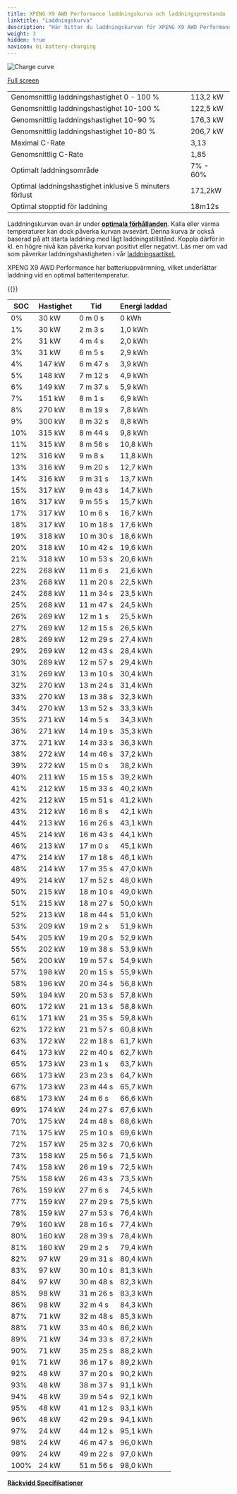 ```yaml
---
title: XPENG X9 AWD Performance laddningskurva och laddningsprestanda
linktitle: "Laddningskurva"
description: "Här hittar du laddningskurvan för XPENG X9 AWD Performance."
weight: 3
hidden: true
navicon: bi-battery-charging
---
```

<!-- markdownlint-disable MD033 -->
<img src="../chargingcurve.svg" alt="Charge curve" class="img-fluid">

[Full screen](/models/xpeng/x9/x9_awd_performance/chargingcurve.svg)


<table class="table table-striped border">
<tbody>
<tr>
<td>Genomsnittlig laddningshastighet 0 - 100 %</td><td>113,2 kW</td>
</tr>
<tr>
<td>Genomsnittlig laddningshastighet 10-100 %</td><td>122,5 kW</td>
</tr>
<tr>
<td>Genomsnittlig laddningshastighet 10-90 %</td><td>176,3 kW</td>
</tr>
<tr>
<td>Genomsnittlig laddningshastighet 10-80 %</td><td>206,7 kW</td>
</tr>
<tr>
<td>Maximal C-Rate</td><td>3,13</td>
</tr>
<tr>
<td>Genomsnittlig C-Rate</td><td>1,85</td>
</tr>
<tr>
<td>Optimalt laddningsområde</td><td>7% - 60%</td>
</tr>
<tr>
<td>Optimal laddningshastighet inklusive 5 minuters förlust</td><td>171,2kW</td>
</tr>
<tr>
<td>Optimal stopptid för laddning</td><td>18m12s</td>
</tr>
</tbody>
</table>


Laddningskurvan ovan är under **[optimala förhållanden](../../../../../technology/battery/charging/#temperatur)**. Kalla eller varma temperaturer kan dock påverka kurvan avsevärt. Denna kurva är också baserad på att starta laddning med lågt laddningstillstånd. Koppla därför in kl. en högre nivå kan påverka kurvan positivt eller negativt. Läs mer om vad som påverkar laddningshastigheten i vår [laddningsartikel.](../../../../../technology/battery/charging/)


XPENG X9 AWD Performance har batteriuppvärmning, vilket underlättar laddning vid en optimal batteritemperatur.


{{<evkxdisplayaddarticle />}}
<table class="table table-striped border">
<thead>
<tr><th>SOC</th><th>Hastighet</th><th>Tid</th><th>Energi laddad</th></tr>
</thead>
<tbody>
<tr>
<td>0%</td><td>30 kW</td><td> 0 m 0 s </td><td>0 kWh </td>
</tr>
<tr>
<td>1%</td><td>30 kW</td><td> 2 m 3 s </td><td>1,0 kWh </td>
</tr>
<tr>
<td>2%</td><td>31 kW</td><td> 4 m 4 s </td><td>2,0 kWh </td>
</tr>
<tr>
<td>3%</td><td>31 kW</td><td> 6 m 5 s </td><td>2,9 kWh </td>
</tr>
<tr>
<td>4%</td><td>147 kW</td><td> 6 m 47 s </td><td>3,9 kWh </td>
</tr>
<tr>
<td>5%</td><td>148 kW</td><td> 7 m 12 s </td><td>4,9 kWh </td>
</tr>
<tr>
<td>6%</td><td>149 kW</td><td> 7 m 37 s </td><td>5,9 kWh </td>
</tr>
<tr>
<td>7%</td><td>151 kW</td><td> 8 m 1 s </td><td>6,9 kWh </td>
</tr>
<tr>
<td>8%</td><td>270 kW</td><td> 8 m 19 s </td><td>7,8 kWh </td>
</tr>
<tr>
<td>9%</td><td>300 kW</td><td> 8 m 32 s </td><td>8,8 kWh </td>
</tr>
<tr>
<td>10%</td><td>315 kW</td><td> 8 m 44 s </td><td>9,8 kWh </td>
</tr>
<tr>
<td>11%</td><td>315 kW</td><td> 8 m 56 s </td><td>10,8 kWh </td>
</tr>
<tr>
<td>12%</td><td>316 kW</td><td> 9 m 8 s </td><td>11,8 kWh </td>
</tr>
<tr>
<td>13%</td><td>316 kW</td><td> 9 m 20 s </td><td>12,7 kWh </td>
</tr>
<tr>
<td>14%</td><td>316 kW</td><td> 9 m 31 s </td><td>13,7 kWh </td>
</tr>
<tr>
<td>15%</td><td>317 kW</td><td> 9 m 43 s </td><td>14,7 kWh </td>
</tr>
<tr>
<td>16%</td><td>317 kW</td><td> 9 m 55 s </td><td>15,7 kWh </td>
</tr>
<tr>
<td>17%</td><td>317 kW</td><td> 10 m 6 s </td><td>16,7 kWh </td>
</tr>
<tr>
<td>18%</td><td>317 kW</td><td> 10 m 18 s </td><td>17,6 kWh </td>
</tr>
<tr>
<td>19%</td><td>318 kW</td><td> 10 m 30 s </td><td>18,6 kWh </td>
</tr>
<tr>
<td>20%</td><td>318 kW</td><td> 10 m 42 s </td><td>19,6 kWh </td>
</tr>
<tr>
<td>21%</td><td>318 kW</td><td> 10 m 53 s </td><td>20,6 kWh </td>
</tr>
<tr>
<td>22%</td><td>268 kW</td><td> 11 m 6 s </td><td>21,6 kWh </td>
</tr>
<tr>
<td>23%</td><td>268 kW</td><td> 11 m 20 s </td><td>22,5 kWh </td>
</tr>
<tr>
<td>24%</td><td>268 kW</td><td> 11 m 34 s </td><td>23,5 kWh </td>
</tr>
<tr>
<td>25%</td><td>268 kW</td><td> 11 m 47 s </td><td>24,5 kWh </td>
</tr>
<tr>
<td>26%</td><td>269 kW</td><td> 12 m 1 s </td><td>25,5 kWh </td>
</tr>
<tr>
<td>27%</td><td>269 kW</td><td> 12 m 15 s </td><td>26,5 kWh </td>
</tr>
<tr>
<td>28%</td><td>269 kW</td><td> 12 m 29 s </td><td>27,4 kWh </td>
</tr>
<tr>
<td>29%</td><td>269 kW</td><td> 12 m 43 s </td><td>28,4 kWh </td>
</tr>
<tr>
<td>30%</td><td>269 kW</td><td> 12 m 57 s </td><td>29,4 kWh </td>
</tr>
<tr>
<td>31%</td><td>269 kW</td><td> 13 m 10 s </td><td>30,4 kWh </td>
</tr>
<tr>
<td>32%</td><td>270 kW</td><td> 13 m 24 s </td><td>31,4 kWh </td>
</tr>
<tr>
<td>33%</td><td>270 kW</td><td> 13 m 38 s </td><td>32,3 kWh </td>
</tr>
<tr>
<td>34%</td><td>270 kW</td><td> 13 m 52 s </td><td>33,3 kWh </td>
</tr>
<tr>
<td>35%</td><td>271 kW</td><td> 14 m 5 s </td><td>34,3 kWh </td>
</tr>
<tr>
<td>36%</td><td>271 kW</td><td> 14 m 19 s </td><td>35,3 kWh </td>
</tr>
<tr>
<td>37%</td><td>271 kW</td><td> 14 m 33 s </td><td>36,3 kWh </td>
</tr>
<tr>
<td>38%</td><td>272 kW</td><td> 14 m 46 s </td><td>37,2 kWh </td>
</tr>
<tr>
<td>39%</td><td>272 kW</td><td> 15 m 0 s </td><td>38,2 kWh </td>
</tr>
<tr>
<td>40%</td><td>211 kW</td><td> 15 m 15 s </td><td>39,2 kWh </td>
</tr>
<tr>
<td>41%</td><td>212 kW</td><td> 15 m 33 s </td><td>40,2 kWh </td>
</tr>
<tr>
<td>42%</td><td>212 kW</td><td> 15 m 51 s </td><td>41,2 kWh </td>
</tr>
<tr>
<td>43%</td><td>212 kW</td><td> 16 m 8 s </td><td>42,1 kWh </td>
</tr>
<tr>
<td>44%</td><td>213 kW</td><td> 16 m 26 s </td><td>43,1 kWh </td>
</tr>
<tr>
<td>45%</td><td>214 kW</td><td> 16 m 43 s </td><td>44,1 kWh </td>
</tr>
<tr>
<td>46%</td><td>213 kW</td><td> 17 m 0 s </td><td>45,1 kWh </td>
</tr>
<tr>
<td>47%</td><td>214 kW</td><td> 17 m 18 s </td><td>46,1 kWh </td>
</tr>
<tr>
<td>48%</td><td>214 kW</td><td> 17 m 35 s </td><td>47,0 kWh </td>
</tr>
<tr>
<td>49%</td><td>214 kW</td><td> 17 m 52 s </td><td>48,0 kWh </td>
</tr>
<tr>
<td>50%</td><td>215 kW</td><td> 18 m 10 s </td><td>49,0 kWh </td>
</tr>
<tr>
<td>51%</td><td>215 kW</td><td> 18 m 27 s </td><td>50,0 kWh </td>
</tr>
<tr>
<td>52%</td><td>213 kW</td><td> 18 m 44 s </td><td>51,0 kWh </td>
</tr>
<tr>
<td>53%</td><td>209 kW</td><td> 19 m 2 s </td><td>51,9 kWh </td>
</tr>
<tr>
<td>54%</td><td>205 kW</td><td> 19 m 20 s </td><td>52,9 kWh </td>
</tr>
<tr>
<td>55%</td><td>202 kW</td><td> 19 m 38 s </td><td>53,9 kWh </td>
</tr>
<tr>
<td>56%</td><td>200 kW</td><td> 19 m 57 s </td><td>54,9 kWh </td>
</tr>
<tr>
<td>57%</td><td>198 kW</td><td> 20 m 15 s </td><td>55,9 kWh </td>
</tr>
<tr>
<td>58%</td><td>196 kW</td><td> 20 m 34 s </td><td>56,8 kWh </td>
</tr>
<tr>
<td>59%</td><td>194 kW</td><td> 20 m 53 s </td><td>57,8 kWh </td>
</tr>
<tr>
<td>60%</td><td>172 kW</td><td> 21 m 13 s </td><td>58,8 kWh </td>
</tr>
<tr>
<td>61%</td><td>171 kW</td><td> 21 m 35 s </td><td>59,8 kWh </td>
</tr>
<tr>
<td>62%</td><td>172 kW</td><td> 21 m 57 s </td><td>60,8 kWh </td>
</tr>
<tr>
<td>63%</td><td>172 kW</td><td> 22 m 18 s </td><td>61,7 kWh </td>
</tr>
<tr>
<td>64%</td><td>173 kW</td><td> 22 m 40 s </td><td>62,7 kWh </td>
</tr>
<tr>
<td>65%</td><td>173 kW</td><td> 23 m 1 s </td><td>63,7 kWh </td>
</tr>
<tr>
<td>66%</td><td>173 kW</td><td> 23 m 23 s </td><td>64,7 kWh </td>
</tr>
<tr>
<td>67%</td><td>173 kW</td><td> 23 m 44 s </td><td>65,7 kWh </td>
</tr>
<tr>
<td>68%</td><td>173 kW</td><td> 24 m 6 s </td><td>66,6 kWh </td>
</tr>
<tr>
<td>69%</td><td>174 kW</td><td> 24 m 27 s </td><td>67,6 kWh </td>
</tr>
<tr>
<td>70%</td><td>175 kW</td><td> 24 m 48 s </td><td>68,6 kWh </td>
</tr>
<tr>
<td>71%</td><td>175 kW</td><td> 25 m 10 s </td><td>69,6 kWh </td>
</tr>
<tr>
<td>72%</td><td>157 kW</td><td> 25 m 32 s </td><td>70,6 kWh </td>
</tr>
<tr>
<td>73%</td><td>158 kW</td><td> 25 m 56 s </td><td>71,5 kWh </td>
</tr>
<tr>
<td>74%</td><td>158 kW</td><td> 26 m 19 s </td><td>72,5 kWh </td>
</tr>
<tr>
<td>75%</td><td>158 kW</td><td> 26 m 43 s </td><td>73,5 kWh </td>
</tr>
<tr>
<td>76%</td><td>159 kW</td><td> 27 m 6 s </td><td>74,5 kWh </td>
</tr>
<tr>
<td>77%</td><td>159 kW</td><td> 27 m 29 s </td><td>75,5 kWh </td>
</tr>
<tr>
<td>78%</td><td>159 kW</td><td> 27 m 53 s </td><td>76,4 kWh </td>
</tr>
<tr>
<td>79%</td><td>160 kW</td><td> 28 m 16 s </td><td>77,4 kWh </td>
</tr>
<tr>
<td>80%</td><td>160 kW</td><td> 28 m 39 s </td><td>78,4 kWh </td>
</tr>
<tr>
<td>81%</td><td>160 kW</td><td> 29 m 2 s </td><td>79,4 kWh </td>
</tr>
<tr>
<td>82%</td><td>97 kW</td><td> 29 m 31 s </td><td>80,4 kWh </td>
</tr>
<tr>
<td>83%</td><td>97 kW</td><td> 30 m 10 s </td><td>81,3 kWh </td>
</tr>
<tr>
<td>84%</td><td>97 kW</td><td> 30 m 48 s </td><td>82,3 kWh </td>
</tr>
<tr>
<td>85%</td><td>98 kW</td><td> 31 m 26 s </td><td>83,3 kWh </td>
</tr>
<tr>
<td>86%</td><td>98 kW</td><td> 32 m 4 s </td><td>84,3 kWh </td>
</tr>
<tr>
<td>87%</td><td>71 kW</td><td> 32 m 48 s </td><td>85,3 kWh </td>
</tr>
<tr>
<td>88%</td><td>71 kW</td><td> 33 m 40 s </td><td>86,2 kWh </td>
</tr>
<tr>
<td>89%</td><td>71 kW</td><td> 34 m 33 s </td><td>87,2 kWh </td>
</tr>
<tr>
<td>90%</td><td>71 kW</td><td> 35 m 25 s </td><td>88,2 kWh </td>
</tr>
<tr>
<td>91%</td><td>71 kW</td><td> 36 m 17 s </td><td>89,2 kWh </td>
</tr>
<tr>
<td>92%</td><td>48 kW</td><td> 37 m 20 s </td><td>90,2 kWh </td>
</tr>
<tr>
<td>93%</td><td>48 kW</td><td> 38 m 37 s </td><td>91,1 kWh </td>
</tr>
<tr>
<td>94%</td><td>48 kW</td><td> 39 m 54 s </td><td>92,1 kWh </td>
</tr>
<tr>
<td>95%</td><td>48 kW</td><td> 41 m 12 s </td><td>93,1 kWh </td>
</tr>
<tr>
<td>96%</td><td>48 kW</td><td> 42 m 29 s </td><td>94,1 kWh </td>
</tr>
<tr>
<td>97%</td><td>24 kW</td><td> 44 m 12 s </td><td>95,1 kWh </td>
</tr>
<tr>
<td>98%</td><td>24 kW</td><td> 46 m 47 s </td><td>96,0 kWh </td>
</tr>
<tr>
<td>99%</td><td>24 kW</td><td> 49 m 22 s </td><td>97,0 kWh </td>
</tr>
<tr>
<td>100%</td><td>24 kW</td><td> 51 m 56 s </td><td>98,0 kWh </td>
</tr>
</tbody>
</table>

<div class="mt-3 mb-3">
<a href="../rangeandconsumption/" class="text-decoration-none text-black">
<strong><i class="bi-arrow-left"></i> Räckvidd </strong>
</a>
<a href="../specifications/" class="text-decoration-none text-black float-end">
<strong>Specifikationer <i class="bi-arrow-right"></i></strong>
</a>
</div>
